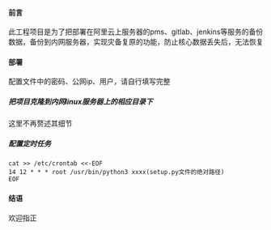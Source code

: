#### 前言
此工程项目是为了把部署在阿里云上服务器的pms、gitlab、jenkins等服务的备份数据，备份到内网服务器，实现灾备复原的功能，防止核心数据丢失后，无法恢复

#### 部署
配置文件中的密码、公网ip、用户，请自行填写完整

##### 把项目克隆到内网linux服务器上的相应目录下
这里不再赘述其细节

##### 配置定时任务
```
cat >> /etc/crontab <<-EOF
14 12 * * * root /usr/bin/python3 xxxx(setup.py文件的绝对路径)
EOF
```

#### 结语
欢迎指正